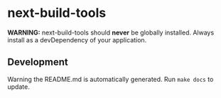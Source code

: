 # next-build-tools
**WARNING:** next-build-tools should **never** be globally installed.  Always install as a devDependency of your application.



## Development
Warning the README.md is automatically generated.  Run `make docs` to update.
